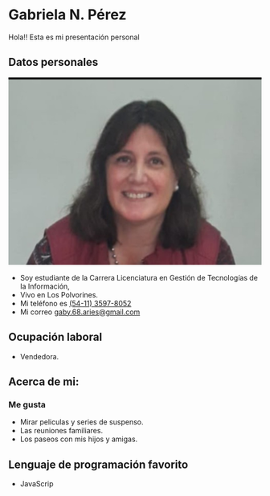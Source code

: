 # Gabriela N. Pérez
Hola!! Esta es mi presentación personal
## Datos personales

![Esta soy yo](./img/Soy%20yo.jpg)

- Soy estudiante de la Carrera Licenciatura en Gestión de Tecnologías de la Información,
- Vivo en Los Polvorines.
- Mi teléfono es [(54-11) 3597-8052](tel:+541135978052)
- Mi correo <gaby.68.aries@gmail.com>

## Ocupación laboral
- Vendedora.

## Acerca de mi:
### Me gusta
- Mirar peliculas y series de suspenso.
- Las reuniones familiares.
- Los paseos con mis hijos y amigas.
  
## Lenguaje de programación favorito
- JavaScrip
